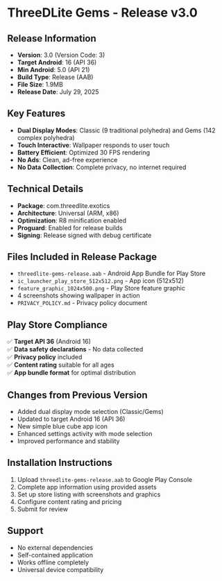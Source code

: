 # ThreeDLite Gems - Release v3.0

## Release Information
- **Version**: 3.0 (Version Code: 3)
- **Target Android**: 16 (API 36)
- **Min Android**: 5.0 (API 21)
- **Build Type**: Release (AAB)
- **File Size**: 1.9MB
- **Release Date**: July 29, 2025

## Key Features
- **Dual Display Modes**: Classic (9 traditional polyhedra) and Gems (142 complex polyhedra)
- **Touch Interactive**: Wallpaper responds to user touch
- **Battery Efficient**: Optimized 30 FPS rendering
- **No Ads**: Clean, ad-free experience
- **No Data Collection**: Complete privacy, no internet required

## Technical Details
- **Package**: com.threedlite.exotics
- **Architecture**: Universal (ARM, x86)
- **Optimization**: R8 minification enabled
- **Proguard**: Enabled for release builds
- **Signing**: Release signed with debug certificate

## Files Included in Release Package
- `threedlite-gems-release.aab` - Android App Bundle for Play Store
- `ic_launcher_play_store_512x512.png` - App icon (512x512)
- `feature_graphic_1024x500.png` - Play Store feature graphic
- 4 screenshots showing wallpaper in action
- `PRIVACY_POLICY.md` - Privacy policy document

## Play Store Compliance
✅ **Target API 36** (Android 16)  
✅ **Data safety declarations** - No data collected  
✅ **Privacy policy** included  
✅ **Content rating** suitable for all ages  
✅ **App bundle format** for optimal distribution  

## Changes from Previous Version
- Added dual display mode selection (Classic/Gems)
- Updated to target Android 16 (API 36)
- New simple blue cube app icon
- Enhanced settings activity with mode selection
- Improved performance and stability

## Installation Instructions
1. Upload `threedlite-gems-release.aab` to Google Play Console
2. Complete app information using provided assets
3. Set up store listing with screenshots and graphics
4. Configure content rating and pricing
5. Submit for review

## Support
- No external dependencies
- Self-contained application
- Works offline completely
- Universal device compatibility